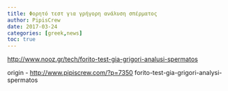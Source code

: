 ```yaml
---
title: Φορητό τεστ για γρήγορη ανάλυση σπέρματος
author: PipisCrew
date: 2017-03-24
categories: [greek,news]
toc: true
---
```


http://www.nooz.gr/tech/forito-test-gia-grigori-analusi-spermatos

origin - http://www.pipiscrew.com/?p=7350 forito-test-gia-grigori-analysi-spermatos